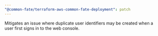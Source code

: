 ```yaml
---
"@common-fate/terraform-aws-common-fate-deployment": patch
---
```


Mitigates an issue where duplicate user identifiers may be created when a user first signs in to the web console.
